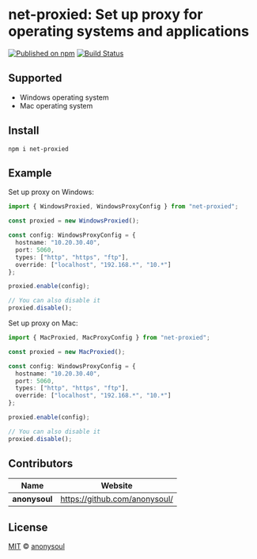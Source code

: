 # net-proxied: Set up proxy for operating systems and applications

[![Published on npm](https://img.shields.io/npm/v/net-proxied.svg?logo=npm)](https://www.npmjs.com/package/net-proxied)
[![Build Status](https://github.com/cliesh/net-proxied/actions/workflows/test.yml/badge.svg)](https://github.com/cliesh/net-proxied/actions/workflows/test.yml)

## Supported

- Windows operating system
- Mac operating system

## Install

```shell
npm i net-proxied
```

## Example

Set up proxy on Windows:

```typescript
import { WindowsProxied, WindowsProxyConfig } from "net-proxied";

const proxied = new WindowsProxied();

const config: WindowsProxyConfig = {
  hostname: "10.20.30.40",
  port: 5060,
  types: ["http", "https", "ftp"],
  override: ["localhost", "192.168.*", "10.*"]
};

proxied.enable(config);

// You can also disable it
proxied.disable();
```

Set up proxy on Mac:

```typescript
import { MacProxied, MacProxyConfig } from "net-proxied";

const proxied = new MacProxied();

const config: WindowsProxyConfig = {
  hostname: "10.20.30.40",
  port: 5060,
  types: ["http", "https", "ftp"],
  override: ["localhost", "192.168.*", "10.*"]
};

proxied.enable(config);

// You can also disable it
proxied.disable();
```

## Contributors

| Name          | Website                         |
| ------------- | ------------------------------- |
| **anonysoul** | <https://github.com/anonysoul/> |

## License

[MIT](LICENSE) © [anonysoul](https://github.com/anonysoul/)
